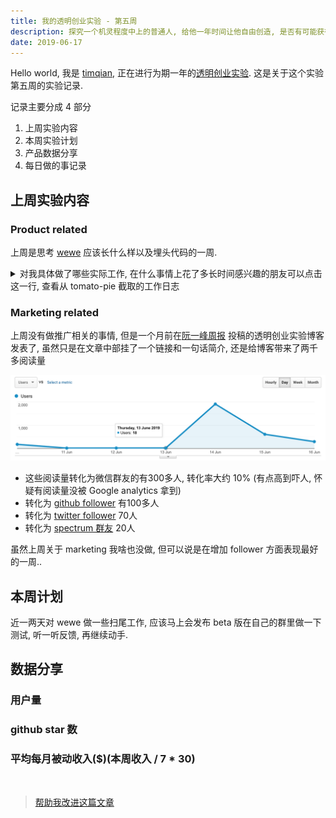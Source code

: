 ```yaml
---
title: 我的透明创业实验 - 第五周
description: 探究一个机灵程度中上的普通人, 给他一年时间让他自由创造, 是否有可能获得1000美元每月的被动收入.
date: 2019-06-17
---
```


<!-- > 码代码对我来说是做一个产品最轻松愉快的一部分, idea, marketing, communication, luck 是代码之外不可见却决定成败的因素 -- timqian -->

Hello world, 我是 [timqian](https://github.com/timqian), 正在进行为期一年的[透明创业实验](https://blog.t9t.io/transparent-startup-experiment-2019-05-20/). 这是关于这个实验第五周的实验记录.

记录主要分成 4 部分
1. 上周实验内容
2. 本周实验计划
3. 产品数据分享
4. 每日做的事记录

## 上周实验内容

### Product related

上周是思考 [wewe](https://github.com/t9tio/wewe) 应该长什么样以及埋头代码的一周.

<details>
<summary>对我具体做了哪些实际工作, 在什么事情上花了多长时间感兴趣的朋友可以点击这一行, 查看从 tomato-pie 截取的工作日志</summary>
![](https://raw.githubusercontent.com/timqian/images/master/Screen%20Shot%202019-06-17%20at%209.24.34%20AM.png)
![](https://raw.githubusercontent.com/timqian/images/master/Screen%20Shot%202019-06-17%20at%209.24.41%20AM.png)
![](https://raw.githubusercontent.com/timqian/images/master/Screen%20Shot%202019-06-17%20at%209.24.49%20AM.png)
![](https://raw.githubusercontent.com/timqian/images/master/Screen%20Shot%202019-06-17%20at%209.24.58%20AM.png)
![](https://raw.githubusercontent.com/timqian/images/master/Screen%20Shot%202019-06-17%20at%209.25.11%20AM.png)
![](https://raw.githubusercontent.com/timqian/images/master/Screen%20Shot%202019-06-17%20at%209.25.19%20AM.png)
</details>

### Marketing related

上周没有做推广相关的事情, 但是一个月前在[阮一峰周报](http://www.ruanyifeng.com/blog/2019/06/weekly-issue-60.html) 投稿的透明创业实验博客发表了, 虽然只是在文章中部挂了一个链接和一句话简介, 还是给博客带来了两千多阅读量

![](https://raw.githubusercontent.com/timqian/images/master/Screen%20Shot%202019-06-17%20at%209.39.05%20AM.png)

- 这些阅读量转化为微信群友的有300多人, 转化率大约 10% (有点高到吓人, 怀疑有阅读量没被 Google analytics 拿到)
- 转化为 [github follower](https://github.com/timqian) 有100多人
- 转化为 [twitter follower](https://twitter/tim_qian) 70人
- 转化为 [spectrum 群友](https://spectrum.chat/t9tio) 20人

虽然上周关于 marketing 我啥也没做, 但可以说是在增加 follower 方面表现最好的一周..

## 本周计划

近一两天对 wewe 做一些扫尾工作, 应该马上会发布 beta 版在自己的群里做一下测试, 听一听反馈, 再继续动手.

## 数据分享

### 用户量
<canvas id="userChart"></canvas>

### github star 数
<canvas id="starChart"></canvas>

### 平均每月被动收入($)(本周收入 / 7 * 30)
<canvas id="incomeChart"></canvas>

<br/>

> [帮助我改进这篇文章](https://github.com/t9tio/blog/blob/master/source/_posts/t9t-week5.md)

<script src="https://cdn.jsdelivr.net/npm/chart.js@2.8.0"></script>

<script>
var chartColors = {
	red: 'rgb(255, 99, 132)',
	orange: 'rgb(255, 159, 64)',
	yellow: 'rgb(255, 205, 86)',
	green: 'rgb(75, 192, 192)',
	blue: 'rgb(54, 162, 235)',
	purple: 'rgb(153, 102, 255)',
	grey: 'rgb(201, 203, 207)'
};
var userCtx = document.getElementById('userChart').getContext('2d');
var starCtx = document.getElementById('starChart').getContext('2d');
var incomeCtx = document.getElementById('incomeChart').getContext('2d');

new Chart(userCtx, {
    type: 'line',
    data: {
        labels: ['week 1', 'week 2', 'week 3', 'week 4', 'week 5'],
        datasets: [{
            label: 'open source jobs',
            backgroundColor: chartColors.red,
            borderColor: chartColors.red,
            fill: false,
            data: [39, 60, 62, 80, 101]
        },{
            label: 'tomato-pie',
            backgroundColor: chartColors.orange,
            borderColor: chartColors.orange,
            fill: false,
            data: [653, 673, 722, 634, 647]
        },{
            label: 'star-history 插件',
            backgroundColor: chartColors.green, 
            borderColor: chartColors.green,
            fill: false,
            data: [21, 21, 28, 33, 33]
        }]
    },
});

new Chart(starCtx, {
    type: 'line',
    data: {
        labels: ['week 1', 'week 2', 'week 3', 'week 4', 'week 5'],
        datasets: [{
            label: 'open source jobs',
            backgroundColor: chartColors.red,
            borderColor: chartColors.red,
            fill: false,
            data: [731, 764, 763, 821, 872]
        },{
            label: 'tomato-pie',
            backgroundColor: chartColors.orange,
            borderColor: chartColors.orange,
            fill: false,
            data: [107, 113, 117, 118, 125]
        },{
            label: 'star-history 插件',
            backgroundColor: chartColors.green, 
            borderColor: chartColors.green,
            fill: false,
            data: [921, 998, 1110, 1129, 1154]
        }]
    },
});

new Chart(incomeCtx, {
    type: 'line',
    data: {
        labels: ['week 1', 'week 2', 'week 3', 'week 4', 'week 5'],
        datasets: [{
            label: 'open opptunities',
            backgroundColor: chartColors.red,
            borderColor: chartColors.red,
            fill: false,
            data: [0, 0, 0, 0, 0]
        },{
            label: 'tomato-pie',
            backgroundColor: chartColors.orange,
            borderColor: chartColors.orange,
            fill: false,
            data: [0, 0, 0, 0, 0]
        },{
            label: 'star-history 插件',
            backgroundColor: chartColors.green, 
            borderColor: chartColors.green,
            fill: false,
            data: [0.69, 0, 25.7, 12.8, 0]
        }]
    },
});

</script>